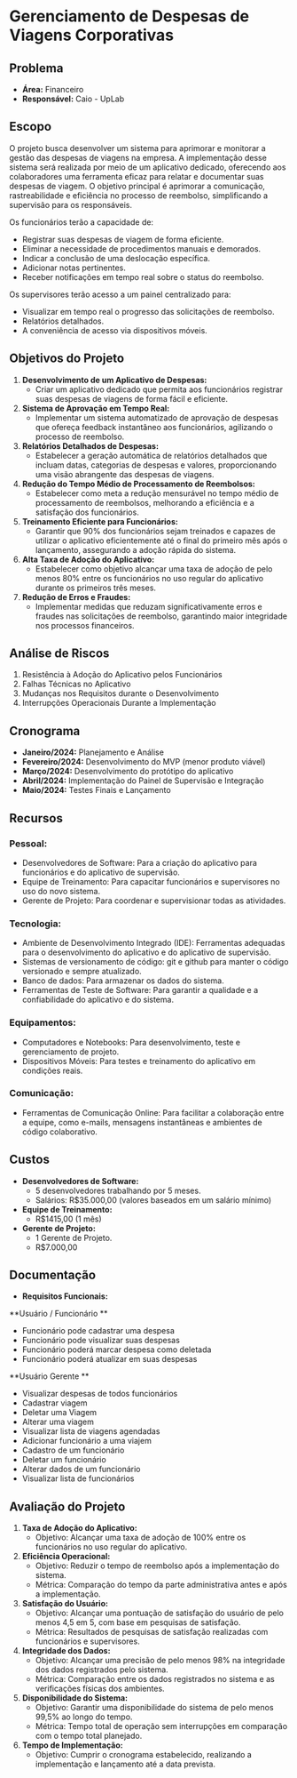 # Gerenciamento de Despesas de Viagens Corporativas

## Problema
- **Área:** Financeiro
- **Responsável:** Caio - UpLab

## Escopo
O projeto busca desenvolver um sistema para aprimorar e monitorar a gestão das despesas de viagens na empresa. A implementação desse sistema será realizada por meio de um aplicativo dedicado, oferecendo aos colaboradores uma ferramenta eficaz para relatar e documentar suas despesas de viagem. O objetivo principal é aprimorar a comunicação, rastreabilidade e eficiência no processo de reembolso, simplificando a supervisão para os responsáveis.

Os funcionários terão a capacidade de:
- Registrar suas despesas de viagem de forma eficiente.
- Eliminar a necessidade de procedimentos manuais e demorados.
- Indicar a conclusão de uma deslocação específica.
- Adicionar notas pertinentes.
- Receber notificações em tempo real sobre o status do reembolso.

Os supervisores terão acesso a um painel centralizado para:
- Visualizar em tempo real o progresso das solicitações de reembolso.
- Relatórios detalhados.
- A conveniência de acesso via dispositivos móveis.

## Objetivos do Projeto
1. **Desenvolvimento de um Aplicativo de Despesas:**
   - Criar um aplicativo dedicado que permita aos funcionários registrar suas despesas de viagens de forma fácil e eficiente.
2. **Sistema de Aprovação em Tempo Real:**
   - Implementar um sistema automatizado de aprovação de despesas que ofereça feedback instantâneo aos funcionários, agilizando o processo de reembolso.
3. **Relatórios Detalhados de Despesas:**
   - Estabelecer a geração automática de relatórios detalhados que incluam datas, categorias de despesas e valores, proporcionando uma visão abrangente das despesas de viagens.
4. **Redução do Tempo Médio de Processamento de Reembolsos:**
   - Estabelecer como meta a redução mensurável no tempo médio de processamento de reembolsos, melhorando a eficiência e a satisfação dos funcionários.
5. **Treinamento Eficiente para Funcionários:**
   - Garantir que 90% dos funcionários sejam treinados e capazes de utilizar o aplicativo eficientemente até o final do primeiro mês após o lançamento, assegurando a adoção rápida do sistema.
6. **Alta Taxa de Adoção do Aplicativo:**
   - Estabelecer como objetivo alcançar uma taxa de adoção de pelo menos 80% entre os funcionários no uso regular do aplicativo durante os primeiros três meses.
7. **Redução de Erros e Fraudes:**
   - Implementar medidas que reduzam significativamente erros e fraudes nas solicitações de reembolso, garantindo maior integridade nos processos financeiros.

## Análise de Riscos
1. Resistência à Adoção do Aplicativo pelos Funcionários
2. Falhas Técnicas no Aplicativo
3. Mudanças nos Requisitos durante o Desenvolvimento
4. Interrupções Operacionais Durante a Implementação

## Cronograma
- **Janeiro/2024:** Planejamento e Análise
- **Fevereiro/2024:** Desenvolvimento do MVP (menor produto viável)
- **Março/2024:** Desenvolvimento do protótipo do aplicativo
- **Abril/2024:** Implementação do Painel de Supervisão e Integração
- **Maio/2024:** Testes Finais e Lançamento

## Recursos
### Pessoal:
- Desenvolvedores de Software: Para a criação do aplicativo para funcionários e do aplicativo de supervisão.
- Equipe de Treinamento: Para capacitar funcionários e supervisores no uso do novo sistema.
- Gerente de Projeto: Para coordenar e supervisionar todas as atividades.

### Tecnologia:
- Ambiente de Desenvolvimento Integrado (IDE): Ferramentas adequadas para o desenvolvimento do aplicativo e do aplicativo de supervisão.
- Sistemas de versionamento de código: git e github para manter o código versionado e sempre atualizado.
- Banco de dados: Para armazenar os dados do sistema.
- Ferramentas de Teste de Software: Para garantir a qualidade e a confiabilidade do aplicativo e do sistema.

### Equipamentos:
- Computadores e Notebooks: Para desenvolvimento, teste e gerenciamento de projeto.
- Dispositivos Móveis: Para testes e treinamento do aplicativo em condições reais.

### Comunicação:
- Ferramentas de Comunicação Online: Para facilitar a colaboração entre a equipe, como e-mails, mensagens instantâneas e ambientes de código colaborativo.

## Custos
- **Desenvolvedores de Software:**
  - 5 desenvolvedores trabalhando por 5 meses.
  - Salários: R$35.000,00 (valores baseados em um salário mínimo)
- **Equipe de Treinamento:**
  - R$1415,00 (1 mês)
- **Gerente de Projeto:**
  - 1 Gerente de Projeto.
  - R$7.000,00




## Documentação
- **Requisitos Funcionais:**
  
**Usuário / Funcionário **
   - Funcionário pode cadastrar uma despesa 
   - Funcionário pode visualizar suas despesas
  - Funcionário poderá marcar despesa como deletada
  - Funcionário poderá atualizar em suas despesas


**Usuário Gerente **
- Visualizar despesas de todos funcionários
- Cadastrar viagem
- Deletar uma Viagem
- Alterar uma viagem
- Visualizar lista de viagens agendadas
- Adicionar funcionário a uma viajem
- Cadastro de um funcionário
- Deletar um funcionário
- Alterar dados de um funcionário
- Visualizar lista de funcionários




## Avaliação do Projeto
1. **Taxa de Adoção do Aplicativo:**
   - Objetivo: Alcançar uma taxa de adoção de 100% entre os funcionários no uso regular do aplicativo.
2. **Eficiência Operacional:**
   - Objetivo: Reduzir o tempo de reembolso após a implementação do sistema.
   - Métrica: Comparação do tempo da parte administrativa antes e após a implementação.
3. **Satisfação do Usuário:**
   - Objetivo: Alcançar uma pontuação de satisfação do usuário de pelo menos 4,5 em 5, com base em pesquisas de satisfação.
   - Métrica: Resultados de pesquisas de satisfação realizadas com funcionários e supervisores.
4. **Integridade dos Dados:**
   - Objetivo: Alcançar uma precisão de pelo menos 98% na integridade dos dados registrados pelo sistema.
   - Métrica: Comparação entre os dados registrados no sistema e as verificações físicas dos ambientes.
5. **Disponibilidade do Sistema:**
   - Objetivo: Garantir uma disponibilidade do sistema de pelo menos 99,5% ao longo do tempo.
   - Métrica: Tempo total de operação sem interrupções em comparação com o tempo total planejado.
6. **Tempo de Implementação:**
   - Objetivo: Cumprir o cronograma estabelecido, realizando a implementação e lançamento até a data prevista.
